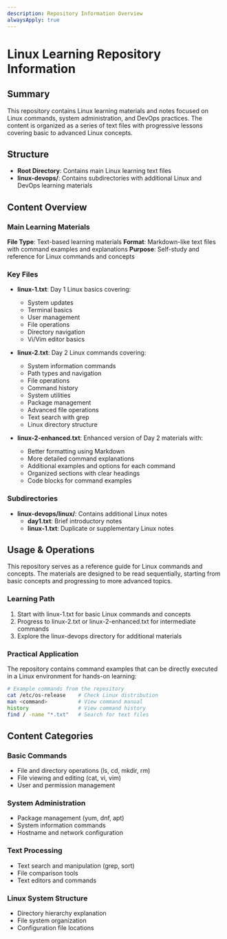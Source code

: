 ```yaml
---
description: Repository Information Overview
alwaysApply: true
---
```


# Linux Learning Repository Information

## Summary
This repository contains Linux learning materials and notes focused on Linux commands, system administration, and DevOps practices. The content is organized as a series of text files with progressive lessons covering basic to advanced Linux concepts.

## Structure
- **Root Directory**: Contains main Linux learning text files
- **linux-devops/**: Contains subdirectories with additional Linux and DevOps learning materials

## Content Overview

### Main Learning Materials
**File Type**: Text-based learning materials
**Format**: Markdown-like text files with command examples and explanations
**Purpose**: Self-study and reference for Linux commands and concepts

### Key Files
- **linux-1.txt**: Day 1 Linux basics covering:
  - System updates
  - Terminal basics
  - User management
  - File operations
  - Directory navigation
  - Vi/Vim editor basics

- **linux-2.txt**: Day 2 Linux commands covering:
  - System information commands
  - Path types and navigation
  - File operations
  - Command history
  - System utilities
  - Package management
  - Advanced file operations
  - Text search with grep
  - Linux directory structure

- **linux-2-enhanced.txt**: Enhanced version of Day 2 materials with:
  - Better formatting using Markdown
  - More detailed command explanations
  - Additional examples and options for each command
  - Organized sections with clear headings
  - Code blocks for command examples

### Subdirectories
- **linux-devops/linux/**: Contains additional Linux notes
  - **day1.txt**: Brief introductory notes
  - **linux-1.txt**: Duplicate or supplementary Linux notes

## Usage & Operations
This repository serves as a reference guide for Linux commands and concepts. The materials are designed to be read sequentially, starting from basic concepts and progressing to more advanced topics.

### Learning Path
1. Start with linux-1.txt for basic Linux commands and concepts
2. Progress to linux-2.txt or linux-2-enhanced.txt for intermediate commands
3. Explore the linux-devops directory for additional materials

### Practical Application
The repository contains command examples that can be directly executed in a Linux environment for hands-on learning:

```bash
# Example commands from the repository
cat /etc/os-release    # Check Linux distribution
man <command>          # View command manual
history                # View command history
find / -name "*.txt"   # Search for text files
```

## Content Categories

### Basic Commands
- File and directory operations (ls, cd, mkdir, rm)
- File viewing and editing (cat, vi, vim)
- User and permission management

### System Administration
- Package management (yum, dnf, apt)
- System information commands
- Hostname and network configuration

### Text Processing
- Text search and manipulation (grep, sort)
- File comparison tools
- Text editors and commands

### Linux System Structure
- Directory hierarchy explanation
- File system organization
- Configuration file locations